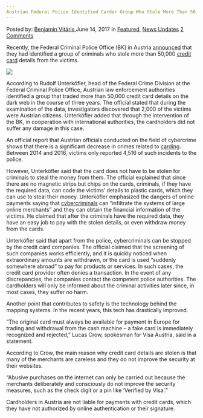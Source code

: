 ```yaml
---
Austrian Federal Police Identified Carder Group Who Stole More Than 50,000 Credit Card Details
---
```

<article class="post-listing post-20620 post type-post status-publish format-standard has-post-thumbnail hentry category-deepdot-news category-news-updates tag-1514 tag-austrian tag-card tag-carder tag-credit tag-details tag-federal tag-group tag-identified tag-police tag-stole">
    <div class="post-inner">
    <p class="post-meta">
    <span>Posted by: <a href="https://www.deepdotweb.com/author/benjaminvi/" title="">Benjamin Vitáris </a></span>
    <span>June 14, 2017</span>
    <span>in <a href="https://www.deepdotweb.com/category/deepdot-news/" rel="category tag">Featured</a>, <a href="https://www.deepdotweb.com/category/news-updates/" rel="category tag">News Updates</a></span>
    <span><a href="https://www.deepdotweb.com/2017/06/14/austrian-federal-police-identified-carder-group-stole-50000-credit-card-details/#comments">2 Comments</a></span>
    </p>
    <div class="clear"></div>
    <div class="entry">
    <p>Recently, the Federal Criminal Police Office (BK) in Austria <a href="https://kurier.at/chronik/oesterreich/illegaler-kreditkarten-handel-blueht/266.399.457">announced</a> that they had identified a group of criminals who stole more than 50,000 <a href="https://www.deepdotweb.com/2017/05/19/two-suspects-arrested-florida-credit-card-skimming-scheme/">credit card</a> details from the victims.</p>
    <p><img class="wp-image-20623 aligncenter" src="https://www.deepdotweb.com/wp-content/uploads/2017/06/word-image-76.jpeg" srcset="https://www.deepdotweb.com/wp-content/uploads/2017/06/word-image-76.jpeg 620w, https://www.deepdotweb.com/wp-content/uploads/2017/06/word-image-76-300x165.jpeg 300w" sizes="(max-width: 620px) 100vw, 620px" /></p>
    <p>According to Rudolf Unterköfler, head of the Federal Crime Division at the Federal Criminal Police Office, Austrian law enforcement authorities identified a group that traded more than 50,000 credit card details on the dark web in the course of three years. The official stated that during the examination of the data, investigators discovered that 2,000 of the victims were Austrian citizens. Unterköfler added that through the intervention of the BK, in cooperation with international authorities, the cardholders did not suffer any damage in this case.</p>
    <p>An official report that Austrian officials conducted on the field of cybercrime shows that there is a significant decrease in crimes related to <a href="https://www.deepdotweb.com/2017/03/31/leader-online-carding-forums-sentenced-mississippi/">carding</a>. Between 2014 and 2016, victims only reported 4,516 of such incidents to the police.</p>
    <p>However, Unterköfler said that the card does not have to be stolen for criminals to steal the money from them. The official explained that since there are no magnetic strips but chips on the cards, criminals, if they have the required data, can code the victims’ details to plastic cards, which they can use to steal their money. Unterköfler emphasized the dangers of online payments saying that <a href="https://www.deepdotweb.com/tag/cybercrime/">cybercriminals</a> can “infiltrate the systems of large online merchants” and they can obtain the financial information of the victims. He claimed that after the criminals have the required data, they have an easy job to pay with the stolen details, or even withdraw money from the cards.</p>
    <p>Unterköfler said that apart from the police, cybercriminals can be stopped by the credit card companies. The official claimed that the screening of such companies works efficiently, and it is quickly noticed when extraordinary amounts are withdrawn, or the card is used “suddenly somewhere abroad” to pay for products or services. In such cases, the credit card provider often denies a transaction. In the event of any discrepancies, the companies contact the competent police authorities. The cardholders will only be informed about the criminal activities later since, in most cases, they suffer no harm.</p>
    <p>Another point that contributes to safety is the technology behind the mapping systems. In the recent years, this tech has drastically improved.</p>
    <p>&#8220;The original card must always be available for payment in Europe for trading and withdrawal from the cash machine &#8211; a fake card is immediately recognized and rejected,&#8221; Lucas Crow, spokesman for Visa Austria, said in a statement.</p>
    <p>According to Crow, the main reason why credit card details are stolen is that many of the merchants are careless and they do not improve the security at their websites.</p>
    <p>&#8220;Abusive purchases on the internet can only be carried out because the merchants deliberately and consciously do not improve the security measures, such as the check digit or a pin like ‘Verified by Visa’.&#8221;</p>
    <p>Cardholders in Austria are not liable for payments with credit cards, which they have not authorized by online authentication or their signature.</p>
    </div>
    <span style="display:none"><a href="https://www.deepdotweb.com/tag/50000/" rel="tag">50000</a> <a href="https://www.deepdotweb.com/tag/austrian/" rel="tag">austrian</a> <a href="https://www.deepdotweb.com/tag/card/" rel="tag">card</a> <a href="https://www.deepdotweb.com/tag/carder/" rel="tag">carder</a> <a href="https://www.deepdotweb.com/tag/credit/" rel="tag">credit</a> <a href="https://www.deepdotweb.com/tag/details/" rel="tag">details</a> <a href="https://www.deepdotweb.com/tag/federal/" rel="tag">federal</a> <a href="https://www.deepdotweb.com/tag/group/" rel="tag">group</a> <a href="https://www.deepdotweb.com/tag/identified/" rel="tag">identified</a> <a href="https://www.deepdotweb.com/tag/police/" rel="tag">police</a> <a href="https://www.deepdotweb.com/tag/stole/" rel="tag">stole</a></span> <span style="display:none" class="updated">2017-06-14</span>
    <div style="display:none" class="vcard author" itemprop="author" itemscope itemtype="http://schema.org/Person"><strong class="fn" itemprop="name"><a href="https://www.deepdotweb.com/author/benjaminvi/" title="Posts by Benjamin Vitáris" rel="author">Benjamin Vitáris</a></strong></div>
    </div>
</article>

